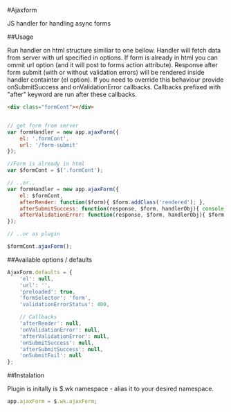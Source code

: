 #Ajaxform

JS handler for handling async forms

##Usage

Run handler on html structure similiar to one bellow. Handler will fetch data from server with url specified in options.
If form is already in html you can ommit url option (and it will post to forms action attribute).
Response after form submit (with or without validation errors) will be rendered inside handler containter (el option).
If you need to override this behaviour provide onSubmitSuccess and onValidationError callbacks.
Callbacks prefixed with "after" keyword are run after these callbacks.

```html
<div class="formCont"></div>
```

```javascript

// get form from server
var formHandler = new app.ajaxForm({
	el: '.formCont',
	url: '/form-submit'
});

//Form is already in html
var $formCont = $('.formCont');

// ..or..
var formHandler = new app.ajaxForm({
	el: $formCont,
	afterRender: function($form){ $form.addClass('rendered'); },
	afterSubmitSuccess: function(response, $form, handlerObj){ console.log('Form saved'); },
	afterValidationError: function(response, $form, handlerObj){ $form.find('.error').addClass('focused'); }
});

// ..or as plugin

$formCont.ajaxForm();

```

##Available options / defaults

```javascript
AjaxForm.defaults = {
	'el': null,
	'url': '',
	'preloaded': true,
	'formSelector': 'form',
	'validationErrorStatus': 400,

	// Callbacks
	'afterRender': null,
	'onValidationError': null,
	'afterValidationError': null,
	'onSubmitSuccess': null,
	'afterSubmitSuccess': null,
	'onSubmitFail': null
};
```
##Instalation

Plugin is initally is $.wk namespace - alias it to your desired namespace.
```javascript
app.ajaxForm = $.wk.ajaxForm;
```
